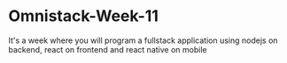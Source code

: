 # Omnistack-Week-11
It's a week where you will program a fullstack application using nodejs on backend, react on frontend and react native on mobile
